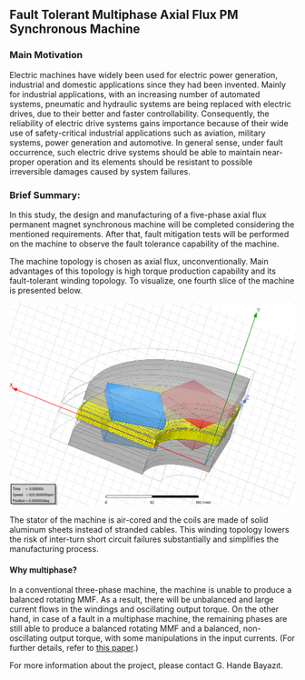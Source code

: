 ## Fault Tolerant Multiphase Axial Flux PM Synchronous Machine

### Main Motivation
Electric machines have widely been used for electric power generation, industrial and
domestic applications since they had been invented. Mainly for industrial applications,
with an increasing number of automated systems, pneumatic and hydraulic systems are
being replaced with electric drives, due to their better and faster controllability.
Consequently, the reliability of electric drive systems gains importance because of their
wide use of safety-critical industrial applications such as aviation, military systems, power
generation and automotive. In general sense, under fault occurrence, such electric drive
systems should be able to maintain near-proper operation and its elements should be
resistant to possible irreversible damages caused by system failures.

### Brief Summary: 
In this study, the design and manufacturing of a five-phase axial flux permanent magnet synchronous machine will be completed considering the mentioned requirements. After that, fault mitigation tests will be performed on the machine to observe the fault tolerance capability of the machine.

The machine topology is chosen as axial flux, unconventionally. Main advantages of this topology is high torque production capability and its fault-tolerant winding topology. To visualize, one fourth slice of the machine is presented below.

![ceyrek_dilim](fivephase1.png)

The stator of the machine is air-cored and the coils are made of solid aluminum sheets instead of stranded cables. This winding topology lowers the risk of inter-turn short circuit failures substantially and simplifies the manufacturing process.

#### Why multiphase?
In a conventional three-phase machine, the machine is unable to produce a balanced rotating MMF. As a result, there will be unbalanced and large current flows in the windings and oscillating output torque. On the other hand, in case of a fault in a multiphase machine, the remaining phases are still able to produce a balanced rotating MMF and a balanced, non-oscillating output torque, with some manipulations in the input currents. (For further details, refer to [this paper](https://ieeexplore.ieee.org/abstract/document/8998851).)

For more information about the project, please contact G. Hande Bayazıt.
